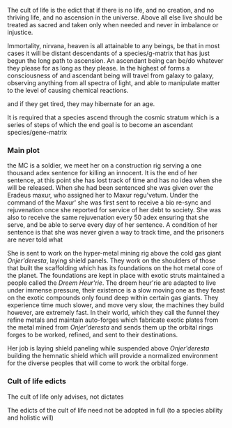 The cult of life is the edict that if there is no life, and no creation, and no thriving life, and no ascension in the universe. Above all else live should be treated as sacred and taken only when needed and never in imbalance or injustice.

Immortality, nirvana, heaven is all attainable to any beings, be that in most cases it will be distant descendants of a species/g-matrix that has just begun the long path to ascension. An ascendant being can be/do whatever they please for as long as they please. In the highest of forms a consciousness of and ascendant being will travel from galaxy to galaxy, observing anything from all spectra of light, and able to manipulate matter to the level of causing chemical reactions.


and if they get tired, they may hibernate for an age.

It is required that a species ascend through the cosmic stratum which is a series of steps of which the end goal is to become an ascendant species/gene-matrix


### Main plot

the MC is a soldier, we meet her on a construction rig serving a one thousand adex sentence for killing an innocent. It is the end of her sentence, at this point she has lost track of time and has no idea when she will be released. When she had been sentenced she was given over the Eradeus maxur, who assigned her to Maxur regu'vetum. Under the command of the Maxur' she was first sent to receive a bio re-sync and rejuvenation once she reported for service of her debt to society. She was also to receive the same rejuvenation every 50 adex ensuring that she serve, and be able to serve every day of her sentence. A condition of her sentence is that she was never given a way to track time, and the prisoners are never told what

She is sent to work on the hyper-metal mining rig above the cold gas giant _Onjer'deresta_, laying shield panels. They work on the shoulders of those that built the scaffolding which has its foundations on the hot metal core of the planet. The foundations are kept in place with exotic struts maintained a people called the _Dreem Heur'rie_. The dreem heur'rie are adapted to live under immense pressure, their existence is a slow moving one as they feast on the exotic compounds only found deep within certain gas giants. They experience time much slower, and move very slow, the machines they build however, are extremely fast. In their world, which they call the funnel they refine metals and maintain auto-forges which fabricate exotic plates from the metal mined from _Onjer'deresta_ and sends them up the orbital rings forges to be worked, refined, and sent to their destinations.

Her job is laying shield paneling while suspended above _Onjer'deresta_ building the hemnatic shield which will provide a normalized environment for the diverse peoples that will come to work the orbital forge.




### Cult of life edicts

The cult of life only advises, not dictates

The edicts of the cult of life need not be adopted in full (to a species ability and holistic will)
